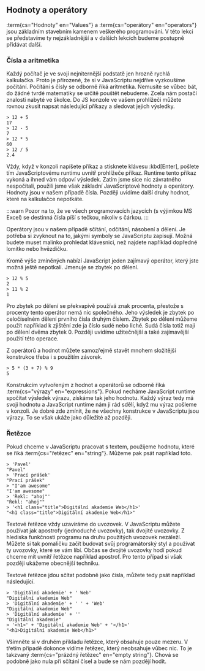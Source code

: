 ## Hodnoty a operátory

:term{cs="Hodnoty" en="Values"} a :term{cs="operátory" en="operators"} jsou základním stavebním kamenem veškerého programování. V této lekci se představíme ty nejzákladnější a v dalších lekcích budeme postupně přidávat další.

### Čísla a aritmetika

Každý počítač je ve svojí nejniternější podstatě jen hrozně rychlá kalkulačka. Proto je přirozené, že si v JavaScriptu nejdříve vyzkoušíme počítání. Počítání s čísly se odborně říká aritmetika. Nemusíte se vůbec bát, do žádné tvrdé matematiky se určitě pouštět nebudeme. Zcela nám postačí znalosti nabyté ve školce. Do JS konzole ve vašem prohlížeči můžete rovnou zkusit napsat následující příkazy a sledovat jejich výsledky.

```jscon
> 12 + 5
17
> 12 - 5
7
> 12 * 5
60
> 12 / 5
2.4
```

Vždy, když v konzoli napíšete příkaz a stisknete klávesu :kbd[Enter], pošlete tím JavaScriptovému runtimu uvnitř prohlížeče příkaz. Runtime tento příkaz vykoná a ihned vám odpoví výsledek. Zatím jsme sice nic závratného nespočítali, použili jsme však základní JavaScriptové hodnoty a operátory. Hodnoty jsou v našem případě čísla. Později uvidíme další druhy hodnot, které na kalkulačce nepotkáte.

:::warn
Pozor na to, že ve všech programovacích jazycích (s výjimkou MS Excel) se destinná čísla píší s tečkou, nikoliv s čárkou.
:::

Operátory jsou v našem případě sčítání, odčítání, násobení a dělení. Je potřeba si zvyknout na to, jakými symboly se JavaScriptu zapisují. Možná budete muset malinko prohledat klávesnici, než najdete například dopředné lomítko nebo hvězdičku.

Kromě výše zmíněných nabízí JavaScript jeden zajímavý operátor, který jste možná ještě nepotkali. Jmenuje se zbytek po dělení.

```jscon
> 12 % 5
2
> 11 % 2
1
```

Pro zbytek po dělení se překvapivě používá znak procenta, přestože s procenty tento operátor nemá nic společného. Jeho výsledek je zbytek po celočíselném dělení prvního čísla druhým číslem. Zbytek po dělení můžeme použít například k zjištění zde ja číslo sudé nebo liché. Sudá čísla totiž mají po dělení dvěma zbytek 0. Později uvidíme užitečnější a také zajímavější použití této operace.

Z operátorů a hodnot můžete samozřejmě stavět mnohem složitější konstrukce třeba i s použitím závorek.

```jscon
> 5 * (3 + 7) % 9
5
```

Konstrukcím vytvořeným z hodnot a operátorů se odborně říká :term{cs="výrazy" en="expressions"}. Pokud necháme JavaScript runtime spočítat výsledek výrazu, získáme tak jeho hodnotu. Každý výraz tedy má svoji hodnotu a JavaScript runtime nám ji rád sdělí, když mu výraz pošleme v konzoli. Je dobré zde zmínit, že ne všechny konstrukce v JavaScriptu jsou výrazy. To se však ukáže jako důležité až později.

### Řetězce

Pokud chceme v JavaScriptu pracovat s textem, použijeme hodnotu, které se říká :term{cs="řetězec" en="string"}. Můžeme pak psát například toto.

```jscon
> 'Pavel'
"Pavel"
> 'Prací prášek'
"Prací prášek"
> "I'am awesome"
"I'am awesome"
> 'Řekl: "ahoj"'
"Řekl: "ahoj""
> '<h1 class="title">Digitální akademie Web</h1>'
"<h1 class="title">Digitální akademie Web</h1>"
```

Textové řetězce vždy uzavíráme do uvozovek. V JavaScriptu můžete používat jak apostrofy (jednoduché uvozovky), tak dvojité uvozovky. Z hlediska funkčnosti programu na druhu použitých uvozovek nezáleží. Můžete si tak pomaličku začít budovat svůj programátorský styl a používat ty uvozovky, které se vám líbí. Občas se dvojité uvozovky hodí pokud chceme mít uvnitř řetězce například apostrof. Pro tento případ si však později ukážeme obecnější techniku.

Textové řetězce jdou sčítat podobně jako čísla, můžete tedy psát například následující.

```jscon
> 'Digitální akademie' + ' Web'
"Digitální akademie Web"
> 'Digitální akademie' + ' ' + 'Web'
"Digitální akademie Web"
> 'Digitální akademie' + ''
"Digitální akademie"
> '<h1>' + 'Digitální akademie Web' + '</h1>'
"<h1>Digitální akademie Web</h1>"
```

Všimněte si v druhém příkladu řetězce, který obsahuje pouze mezeru. V třetím případě dokonce vidíme řetězec, který neobsahuje vůbec nic. To je takzvaný :term{cs="prázdný řetězec" en="empty string"}. Chová se podobně jako nula při sčítání čísel a bude se nám pozdějí hodit.
